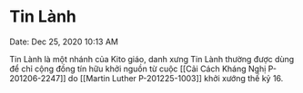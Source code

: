 # Tin Lành

Date: Dec 25, 2020 10:13 AM

Tin Lành là một nhánh của Kito giáo, danh xưng Tin Lành thường được dùng để chỉ cộng đồng tín hữu khởi nguồn từ cuộc [[Cải Cách Kháng Nghị P-201206-2247]] do [[Martin Luther P-201225-1003]] khởi xướng thế kỷ 16.